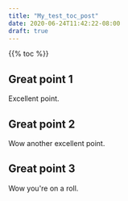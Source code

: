 ```yaml
---
title: "My_test_toc_post"
date: 2020-06-24T11:42:22-08:00
draft: true
---
```


{{% toc %}}

## Great point 1

Excellent point.

## Great point 2

Wow another excellent point.

## Great point 3

Wow you're on a roll.